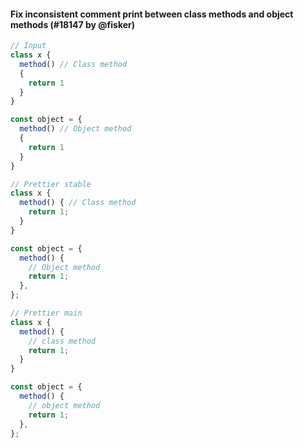 #### Fix inconsistent comment print between class methods and object methods (#18147 by @fisker)

<!-- prettier-ignore -->
```jsx
// Input
class x {
  method() // Class method
  {
    return 1
  }
}

const object = {
  method() // Object method
  {
    return 1
  }
}

// Prettier stable
class x {
  method() { // Class method
    return 1;
  }
}

const object = {
  method() {
    // Object method
    return 1;
  },
};

// Prettier main
class x {
  method() {
    // class method
    return 1;
  }
}

const object = {
  method() {
    // object method
    return 1;
  },
};
```
